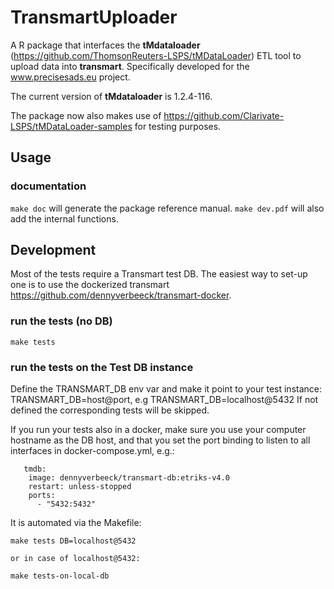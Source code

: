 TransmartUploader
=================

A R package that interfaces the **tMdataloader** (https://github.com/ThomsonReuters-LSPS/tMDataLoader)
ETL tool to upload data into **transmart**.
Specifically developed for the www.precisesads.eu project.

The current version of **tMdataloader** is 1.2.4-116.

The package now also makes use of
https://github.com/Clarivate-LSPS/tMDataLoader-samples for testing purposes.

## Usage

### documentation

`make doc`  will generate the package reference manual.
`make dev.pdf` will also add the internal functions.


## Development

Most of the tests require a Transmart test DB.
The easiest way to set-up one is to use the dockerized transmart
https://github.com/dennyverbeeck/transmart-docker.

### run the tests (no DB)

`make tests`

### run the tests on the Test DB instance

Define the TRANSMART_DB env var and make it point to your test instance:
TRANSMART_DB=host@port, e.g TRANSMART_DB=localhost@5432
If not defined the corresponding tests will be skipped.

If you run your tests also in a docker, make sure you use your computer hostname
as the DB host, and that you set the port binding to listen to all interfaces
in docker-compose.yml, e.g.:
```
   tmdb:
    image: dennyverbeeck/transmart-db:etriks-v4.0
    restart: unless-stopped
    ports:
      - "5432:5432"
 ```


It is automated via the Makefile:
```
make tests DB=localhost@5432

or in case of localhost@5432:

make tests-on-local-db

```





